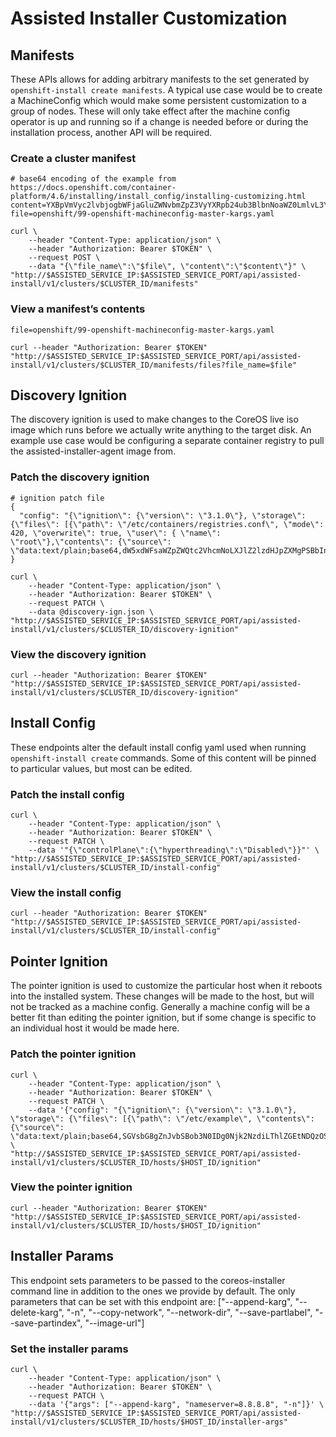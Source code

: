 # Assisted Installer Customization

## Manifests

These APIs allows for adding arbitrary manifests to the set generated by `openshift-install create manifests`.
A typical use case would be to create a MachineConfig which would make some persistent customization to a group of nodes.
These will only take effect after the machine config operator is up and running so if a change is needed before or during the installation process, another API will be required.

### Create a cluster manifest

```
# base64 encoding of the example from https://docs.openshift.com/container-platform/4.6/installing/install_config/installing-customizing.html 
content=YXBpVmVyc2lvbjogbWFjaGluZWNvbmZpZ3VyYXRpb24ub3BlbnNoaWZ0LmlvL3YxCmtpbmQ6IE1hY2hpbmVDb25maWcKbWV0YWRhdGE6CiAgbGFiZWxzOgogICAgbWFjaGluZWNvbmZpZ3VyYXRpb24ub3BlbnNoaWZ0LmlvL3JvbGU6IG1hc3RlcgogIG5hbWU6IDk5LW9wZW5zaGlmdC1tYWNoaW5lY29uZmlnLW1hc3Rlci1rYXJncwpzcGVjOgogIGtlcm5lbEFyZ3VtZW50czoKICAgIC0gJ2xvZ2xldmVsPTcnCg==
file=openshift/99-openshift-machineconfig-master-kargs.yaml

curl \
    --header "Content-Type: application/json" \
    --header "Authorization: Bearer $TOKEN" \
    --request POST \
    --data "{\"file_name\":\"$file\", \"content\":\"$content\"}" \
"http://$ASSISTED_SERVICE_IP:$ASSISTED_SERVICE_PORT/api/assisted-install/v1/clusters/$CLUSTER_ID/manifests"
```

### View a manifest’s contents

```
file=openshift/99-openshift-machineconfig-master-kargs.yaml

curl --header "Authorization: Bearer $TOKEN" "http://$ASSISTED_SERVICE_IP:$ASSISTED_SERVICE_PORT/api/assisted-install/v1/clusters/$CLUSTER_ID/manifests/files?file_name=$file"
```

## Discovery Ignition

The discovery ignition is used to make changes to the CoreOS live iso image which runs before we actually write anything to the target disk.
An example use case would be configuring a separate container registry to pull the assisted-installer-agent image from.

### Patch the discovery ignition

```
# ignition patch file
{
  "config": "{\"ignition\": {\"version\": \"3.1.0\"}, \"storage\": {\"files\": [{\"path\": \"/etc/containers/registries.conf\", \"mode\": 420, \"overwrite\": true, \"user\": { \"name\": \"root\"},\"contents\": {\"source\": \"data:text/plain;base64,dW5xdWFsaWZpZWQtc2VhcmNoLXJlZ2lzdHJpZXMgPSBbInJlZ2lzdHJ5LmFjY2Vzcy5yZWRoYXQuY29tIiwgImRvY2tlci5pbyJdCltbcmVnaXN0cnldXQogICBwcmVmaXggPSAiIgogICBsb2NhdGlvbiA9ICJxdWF5LmlvL29jcG1ldGFsIgogICBtaXJyb3ItYnktZGlnZXN0LW9ubHkgPSBmYWxzZQogICBbW3JlZ2lzdHJ5Lm1pcnJvcl1dCiAgIGxvY2F0aW9uID0gImxvY2FsLnJlZ2lzdHJ5OjUwMDAvb2NwbWV0YWwiCg==\"}}]}}"
}

curl \
    --header "Content-Type: application/json" \
    --header "Authorization: Bearer $TOKEN" \
    --request PATCH \
    --data @discovery-ign.json \
"http://$ASSISTED_SERVICE_IP:$ASSISTED_SERVICE_PORT/api/assisted-install/v1/clusters/$CLUSTER_ID/discovery-ignition"
```

### View the discovery ignition

```
curl --header "Authorization: Bearer $TOKEN" "http://$ASSISTED_SERVICE_IP:$ASSISTED_SERVICE_PORT/api/assisted-install/v1/clusters/$CLUSTER_ID/discovery-ignition"
```

## Install Config

These endpoints alter the default install config yaml used when running `openshift-install create` commands.
Some of this content will be pinned to particular values, but most can be edited.

### Patch the install config

```
curl \
    --header "Content-Type: application/json" \
    --header "Authorization: Bearer $TOKEN" \
    --request PATCH \
    --data '"{\"controlPlane\":{\"hyperthreading\":\"Disabled\"}}"' \
"http://$ASSISTED_SERVICE_IP:$ASSISTED_SERVICE_PORT/api/assisted-install/v1/clusters/$CLUSTER_ID/install-config"
```

### View the install config

```
curl --header "Authorization: Bearer $TOKEN" "http://$ASSISTED_SERVICE_IP:$ASSISTED_SERVICE_PORT/api/assisted-install/v1/clusters/$CLUSTER_ID/install-config"
```

## Pointer Ignition

The pointer ignition is used to customize the particular host when it reboots into the installed system.
These changes will be made to the host, but will not be tracked as a machine config.
Generally a machine config will be a better fit than editing the pointer ignition, but if some change is specific to an individual host it would be made here.

### Patch the pointer ignition

```
curl \
    --header "Content-Type: application/json" \
    --header "Authorization: Bearer $TOKEN" \
    --request PATCH \
    --data '{"config": "{\"ignition\": {\"version\": \"3.1.0\"}, \"storage\": {\"files\": [{\"path\": \"/etc/example\", \"contents\": {\"source\": \"data:text/plain;base64,SGVsbG8gZnJvbSBob3N0IDg0Njk2NzdiLThlZGEtNDQzOS1iNDQwLTc3ZGM5M2FkZmNlZgo=\"}}]}}"}' \
"http://$ASSISTED_SERVICE_IP:$ASSISTED_SERVICE_PORT/api/assisted-install/v1/clusters/$CLUSTER_ID/hosts/$HOST_ID/ignition"
```

### View the pointer ignition

```
curl --header "Authorization: Bearer $TOKEN" "http://$ASSISTED_SERVICE_IP:$ASSISTED_SERVICE_PORT/api/assisted-install/v1/clusters/$CLUSTER_ID/hosts/$HOST_ID/ignition"
```

## Installer Params

This endpoint sets parameters to be passed to the coreos-installer command line in addition to the ones we provide by default.
The only parameters that can be set with this endpoint are: ["--append-karg", "--delete-karg", "-n", "--copy-network", "--network-dir", "--save-partlabel", "--save-partindex", "--image-url"]

### Set the installer params

```
curl \
    --header "Content-Type: application/json" \
    --header "Authorization: Bearer $TOKEN" \
    --request PATCH \
    --data '{"args": ["--append-karg", "nameserver=8.8.8.8", "-n"]}' \
"http://$ASSISTED_SERVICE_IP:$ASSISTED_SERVICE_PORT/api/assisted-install/v1/clusters/$CLUSTER_ID/hosts/$HOST_ID/installer-args"
```
